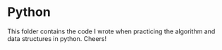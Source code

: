 # Python
This folder contains the code I wrote when practicing the algorithm and data structures in python. Cheers!
